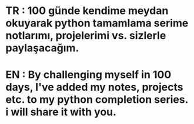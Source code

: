 # TR : 100 günde kendime meydan okuyarak python tamamlama serime notlarımı, projelerimi vs. sizlerle paylaşacağım.
# EN : By challenging myself in 100 days, I've added my notes, projects etc. to my python completion series. i will share it with you.


